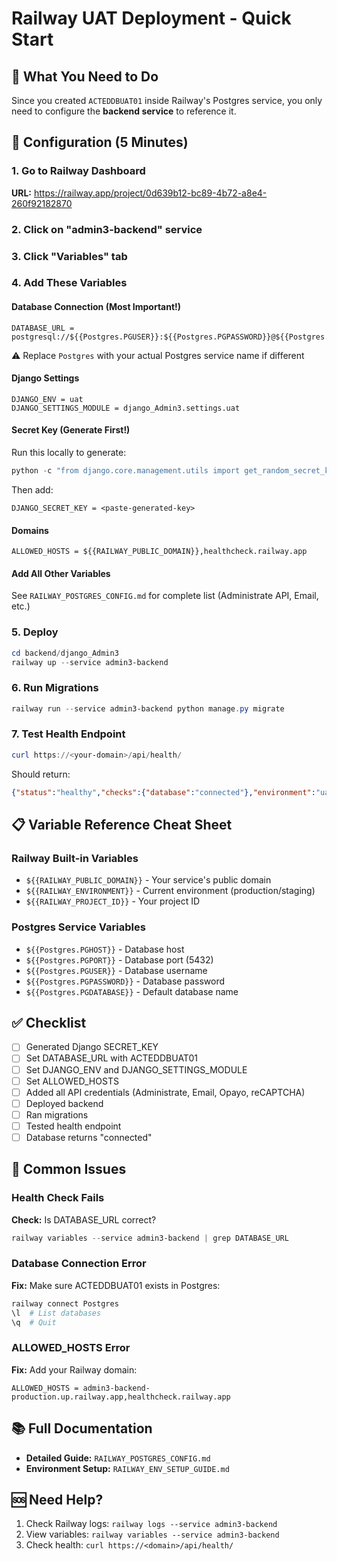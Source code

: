 # Railway UAT Deployment - Quick Start

## 🎯 What You Need to Do

Since you created `ACTEDDBUAT01` inside Railway's Postgres service, you only need to configure the **backend service** to reference it.

## 🔧 Configuration (5 Minutes)

### 1. Go to Railway Dashboard
**URL:** https://railway.app/project/0d639b12-bc89-4b72-a8e4-260f92182870

### 2. Click on "admin3-backend" service

### 3. Click "Variables" tab

### 4. Add These Variables

#### **Database Connection** (Most Important!)
```
DATABASE_URL = postgresql://${{Postgres.PGUSER}}:${{Postgres.PGPASSWORD}}@${{Postgres.PGHOST}}:${{Postgres.PGPORT}}/ACTEDDBUAT01
```
⚠️ Replace `Postgres` with your actual Postgres service name if different

#### **Django Settings**
```
DJANGO_ENV = uat
DJANGO_SETTINGS_MODULE = django_Admin3.settings.uat
```

#### **Secret Key** (Generate First!)
Run this locally to generate:
```powershell
python -c "from django.core.management.utils import get_random_secret_key; print(get_random_secret_key())"
```
Then add:
```
DJANGO_SECRET_KEY = <paste-generated-key>
```

#### **Domains**
```
ALLOWED_HOSTS = ${{RAILWAY_PUBLIC_DOMAIN}},healthcheck.railway.app
```

#### **Add All Other Variables**
See `RAILWAY_POSTGRES_CONFIG.md` for complete list (Administrate API, Email, etc.)

### 5. Deploy
```powershell
cd backend/django_Admin3
railway up --service admin3-backend
```

### 6. Run Migrations
```powershell
railway run --service admin3-backend python manage.py migrate
```

### 7. Test Health Endpoint
```powershell
curl https://<your-domain>/api/health/
```

Should return:
```json
{"status":"healthy","checks":{"database":"connected"},"environment":"uat"}
```

## 📋 Variable Reference Cheat Sheet

### Railway Built-in Variables
- `${{RAILWAY_PUBLIC_DOMAIN}}` - Your service's public domain
- `${{RAILWAY_ENVIRONMENT}}` - Current environment (production/staging)
- `${{RAILWAY_PROJECT_ID}}` - Your project ID

### Postgres Service Variables
- `${{Postgres.PGHOST}}` - Database host
- `${{Postgres.PGPORT}}` - Database port (5432)
- `${{Postgres.PGUSER}}` - Database username
- `${{Postgres.PGPASSWORD}}` - Database password
- `${{Postgres.PGDATABASE}}` - Default database name

## ✅ Checklist

- [ ] Generated Django SECRET_KEY
- [ ] Set DATABASE_URL with ACTEDDBUAT01
- [ ] Set DJANGO_ENV and DJANGO_SETTINGS_MODULE
- [ ] Set ALLOWED_HOSTS
- [ ] Added all API credentials (Administrate, Email, Opayo, reCAPTCHA)
- [ ] Deployed backend
- [ ] Ran migrations
- [ ] Tested health endpoint
- [ ] Database returns "connected"

## 🚨 Common Issues

### Health Check Fails
**Check:** Is DATABASE_URL correct?
```powershell
railway variables --service admin3-backend | grep DATABASE_URL
```

### Database Connection Error
**Fix:** Make sure ACTEDDBUAT01 exists in Postgres:
```powershell
railway connect Postgres
\l  # List databases
\q  # Quit
```

### ALLOWED_HOSTS Error
**Fix:** Add your Railway domain:
```
ALLOWED_HOSTS = admin3-backend-production.up.railway.app,healthcheck.railway.app
```

## 📚 Full Documentation

- **Detailed Guide:** `RAILWAY_POSTGRES_CONFIG.md`
- **Environment Setup:** `RAILWAY_ENV_SETUP_GUIDE.md`

## 🆘 Need Help?

1. Check Railway logs: `railway logs --service admin3-backend`
2. View variables: `railway variables --service admin3-backend`
3. Check health: `curl https://<domain>/api/health/`
